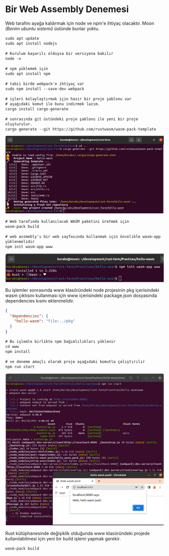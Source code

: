 # Bir Web Assembly Denemesi

Web tarafını ayağa kaldırmak için node ve npm'e ihtiyaç olacaktır. Moon *(Benim ubuntu sistemi)* üstünde bunlar yoktu.

```shell
sudo apt update
sudo apt install nodejs

# Kurulum başarılı olduysa bir versiyona bakılır
node -v

# npm yüklemek için
sudo apt install npm

# tabii birde webpack'e ihtiyaç var
sudo npm install --save-dev webpack

# işleri kolaylaştırmak için hazır bir proje şablonu var
# aşağıdaki komut ile bunu indirmek lazım.
cargo install cargo-generate

# sonrasında git üstündeki proje şablonu ile yeni bir proje oluşturulur.
cargo generate --git https://github.com/rustwasm/wasm-pack-template
```

![../images/hello_wasm_01.png](../images/hello_wasm_01.png)

```shell
# Web tarafında kullanılacak WASM paketini üretmek için
wasm-pack build

# web assmebly'ı bir web sayfasında kullanmak için öncelikle wasm-app yüklenmelidir
npm init wasm-app www
```

![../images/hello_wasm_02.png](../images/hello_wasm_02.png)

Bu işlemler sonrasında www klasöründeki node projesinin pkg içerisindeki wasm çıktısını kullanması için  www içerisindeki package.json dosyasında dependencies kısmı eklenmelidir.

```json
{
  "dependencies": {
    "hello-wasm": "file:../pkg"
  }
}
```

```shell
# Bu işlemle birlikte npm bağımlılıkları yüklenir
cd www
npm install

# ve deneme amaçlı olarak proje aşağıdaki komutla çalıştırılır
npm run start
```

![../images/hello_wasm_03.png](../images/hello_wasm_03.png)

Rust kütüphanesinde değişiklik olduğunda www klasöründeki projede kullanılabilmesi için yeni bir build işlemi yapmak gerekir.

```shell
wasm-pack build
```

